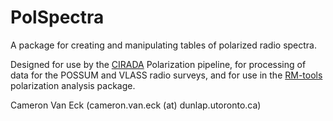 # PolSpectra
A package for creating and manipulating tables of polarized radio spectra.

Designed for use by the [CIRADA](cirada.org) Polarization pipeline, for processing of data for the POSSUM and VLASS radio surveys, and for use in the [RM-tools](https://github.com/CIRADA-Tools/RM-Tools) polarization analysis package.

Cameron Van Eck (cameron.van.eck (at) dunlap.utoronto.ca)


